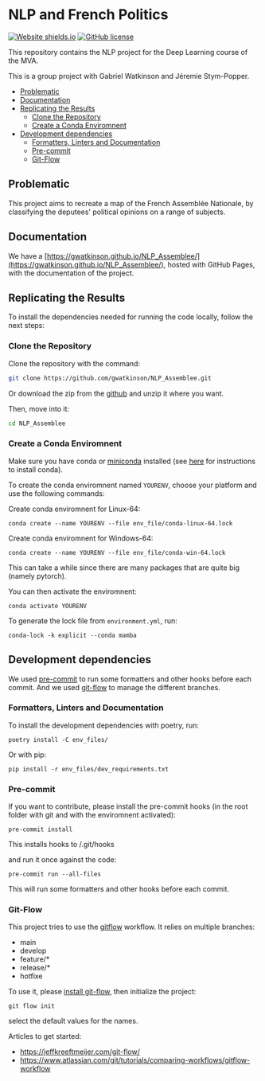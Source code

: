 # NLP and French Politics

[![Website shields.io](https://img.shields.io/website-up-down-green-red/http/shields.io.svg)](https://gwatkinson.github.io/NLP_Assemblee/)  [![GitHub license](https://img.shields.io/github/license/Naereen/StrapDown.js.svg)](https://github.com/gwatkinson/NLP_Assemblee/blob/main/LICENSE)

This repository contains the NLP project for the Deep Learning course of the MVA.

This is a group project with Gabriel Watkinson and Jéremie Stym-Popper.

<!-- toc -->

- [Problematic](#problematic)
- [Documentation](#documentation)
- [Replicating the Results](#replicating-the-results)
    * [Clone the Repository](#clone-the-repository)
    * [Create a Conda Enviromnent](#create-a-conda-enviromnent)
- [Development dependencies](#development-dependencies)
    * [Formatters, Linters and Documentation](#formatters-linters-and-documentation)
    * [Pre-commit](#pre-commit)
    * [Git-Flow](#git-flow)

<!-- tocstop -->

## Problematic

This project aims to recreate a map of the French Assemblée Nationale, by classifying the deputees' political opinions on a range of subjects.

## Documentation

We have a [https://gwatkinson.github.io/NLP_Assemblee/](https://gwatkinson.github.io/NLP_Assemblee/), hosted with GitHub Pages, with the documentation of the project.


## Replicating the Results

To install the dependencies needed for running the code locally, follow the next steps:

### Clone the Repository

Clone the repository with the command:
```bash
git clone https://github.com/gwatkinson/NLP_Assemblee.git
```
Or download the zip from the [github](https://github.com/gwatkinson/NLP_Assemblee) and unzip it where you want.

Then, move into it:
```bash
cd NLP_Assemblee
```

### Create a Conda Enviromnent

Make sure you have conda or [miniconda](https://docs.conda.io/en/latest/miniconda.html) installed (see [here](https://docs.conda.io/projects/conda/en/stable/user-guide/install/index.html) for instructions to install conda).

To create the conda enviromnent named `YOURENV`, choose your platform and use the following commands:

Create conda enviromnent for Linux-64:
```
conda create --name YOURENV --file env_file/conda-linux-64.lock
```

Create conda enviromnent for Windows-64:
```
conda create --name YOURENV --file env_file/conda-win-64.lock
```
This can take a while since there are many packages that are quite big (namely pytorch).

You can then activate the enviromnent:
```
conda activate YOURENV
```

To generate the lock file from `environment.yml`, run:
```
conda-lock -k explicit --conda mamba
```

## Development dependencies

We used [pre-commit](https://pre-commit.com/) to run some formatters and other hooks before each commit.
And we used [git-flow](https://github.com/nvie/gitflow) to manage the different branches.

### Formatters, Linters and Documentation

To install the development dependencies with poetry, run:
```
poetry install -C env_files/
```

Or with pip:
```
pip install -r env_files/dev_requirements.txt
```

### Pre-commit

If you want to contribute, please install the pre-commit hooks (in the root folder with git and with the enviromnent activated):
```
pre-commit install
```
This installs hooks to /.git/hooks

and run it once against the code:
```
pre-commit run --all-files
```

This will run some formatters and other hooks before each commit.

### Git-Flow

This project tries to use the [gitflow](https://github.com/nvie/gitflow) workflow. It relies on multiple branches:

* main
* develop
* feature/*
* release/*
* hotfixe

To use it, please [install git-flow](https://skoch.github.io/Git-Workflow/), then initialize the project:
```
git flow init
```
select the default values for the names.


Articles to get started:

* https://jeffkreeftmeijer.com/git-flow/
* https://www.atlassian.com/git/tutorials/comparing-workflows/gitflow-workflow
